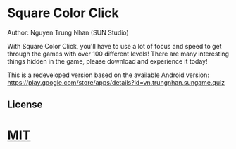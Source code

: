 # Square Color Click

Author: Nguyen Trung Nhan (SUN Studio)

With Square Color Click, you'll have to use a lot of focus and speed to get through the games with over 100 different levels!
There are many interesting things hidden in the game, please download and experience it today!

This is a redeveloped version based on the available Android version: https://play.google.com/store/apps/details?id=vn.trungnhan.sungame.quiz 


## License
[MIT](https://choosealicense.com/licenses/mit/)
=======

